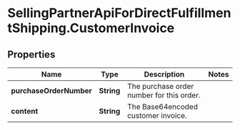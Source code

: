 # SellingPartnerApiForDirectFulfillmentShipping.CustomerInvoice

## Properties
Name | Type | Description | Notes
------------ | ------------- | ------------- | -------------
**purchaseOrderNumber** | **String** | The purchase order number for this order. | 
**content** | **String** | The Base64encoded customer invoice. | 


